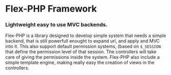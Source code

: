 # Flex-PHP Framework
### Lightweight easy to use MVC backends.

Flex-PHP is a library designed to develop simple system that needs a simple backend, that is still powerfull enought to expand url, and apply and MVC into it. This also support default permission systems, (based on `$_SESSION` that define the permission level of that session. The controllers will take care of giving the permissions inside the system. Flex-PHP also include a simple template engine, making really easy the creation of views in the controllers.

